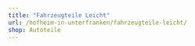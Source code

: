 ```yaml
---
title: "Fahrzeugteile Leicht"
url: /hofheim-in-unterfranken/fahrzeugteile-leicht/
shop: Autoteile
---
```

